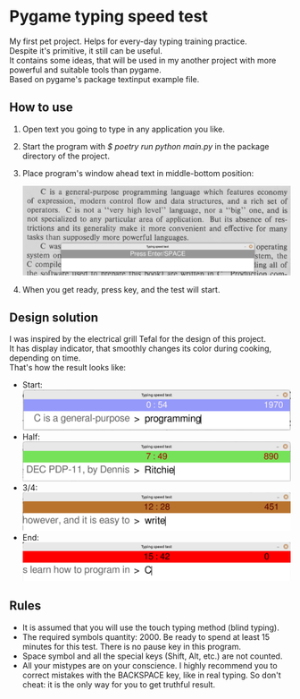 # Pygame typing speed test

My first pet project. Helps for every-day typing 
training practice.  
Despite it's primitive, it still can be useful.  
It contains some ideas, that will be used in my 
another project with more powerful and suitable tools 
than pygame.  
Based on pygame's package textinput example file. 

## How to use

1. Open text you going to type in any application you like.
2. Start the program with *$ poetry run python main.py* in 
the package directory of the project.
3. Place program's window ahead text in middle-bottom position:  

    ![1](./README_files/1.png)

4. When you get ready, press key, and the test will start.

## Design solution

I was inspired by the electriсal grill Tefal for the design of this project.  
It has display indicator, that smoothly changes its color during cooking, depending on time.  
That's how the result looks like: 
- Start:
    ![2](./README_files/2.png)
- Half:
    ![3](./README_files/3.png)
- 3/4:
    ![4](./README_files/4.png)
- End:
    ![5](./README_files/5.png)

## Rules

- It is assumed that you will use the touch typing method (blind typing).
- The required symbols quantity: 2000. Be ready to spend at least 15 minutes for this test. 
There is no pause key in this program.  
- Space symbol and all the special keys (Shift, Alt, etc.) are not counted.
- All your mistypes are on your conscience. I highly recommend you to correct mistakes with the 
BACKSPACE key, like in real typing. So don't cheat: it is the only way for you to get truthful result. 
